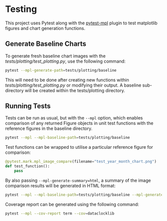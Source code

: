 # Testing

This project uses Pytest along with the [pytest-mpl](https://github.com/matplotlib/pytest-mpl) plugin
to test matplotlib figures and chart generation functions.

## Generate Baseline Charts

To generate fresh baseline chart images with the *tests/plotting/test_plotting.py*, use the following command:

```bash
pytest --mpl-generate-path=tests/plotting/baseline
```

This will need to be done after creating new functions within *tests/plotting/test_plotting.py* or modifying their
output. A baseline sub-directory will be created within the tests/plotting directory.

## Running Tests

Tests can be run as usual, but with the `--mpl` option, which enables comparison of any returned Figure objects
in unit test functions with the reference figures in the baseline directory.

```bash
pytest --mpl --mpl-baseline-path=tests/plotting/baseline
```

Test functions can be wrapped to utilise a particular reference figure for comparison:

```python
@pytest.mark.mpl_image_compare(filename="test_year_month_chart.png")
def test_function():
    pass
```

By also passing `--mpl-generate-summary=html`, a summary of the image comparison results will be generated in HTML format:

```bash
pytest --mpl --mpl-baseline-path=tests/plotting/baseline --mpl-generate-summary=html
```

Coverage report can be generated using the following command:

```bash
pytest --mpl --cov-report term --cov=dataclocklib
```
